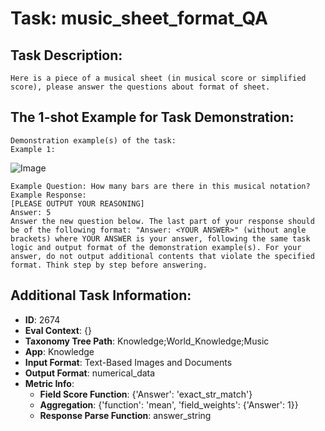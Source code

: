 # Task: music_sheet_format_QA

## Task Description:

```
Here is a piece of a musical sheet (in musical score or simplified score), please answer the questions about format of sheet.
```

## The 1-shot Example for Task Demonstration:

```
Demonstration example(s) of the task:
Example 1:
```

![Image](7-3.png)

```
Example Question: How many bars are there in this musical notation?
Example Response:
[PLEASE OUTPUT YOUR REASONING]
Answer: 5
Answer the new question below. The last part of your response should be of the following format: "Answer: <YOUR ANSWER>" (without angle brackets) where YOUR ANSWER is your answer, following the same task logic and output format of the demonstration example(s). For your answer, do not output additional contents that violate the specified format. Think step by step before answering.
```

## Additional Task Information:

- **ID**: 2674
- **Eval Context**: {}
- **Taxonomy Tree Path**: Knowledge;World_Knowledge;Music
- **App**: Knowledge
- **Input Format**: Text-Based Images and Documents
- **Output Format**: numerical_data
- **Metric Info**:
  - **Field Score Function**: {'Answer': 'exact_str_match'}
  - **Aggregation**: {'function': 'mean', 'field_weights': {'Answer': 1}}
  - **Response Parse Function**: answer_string
